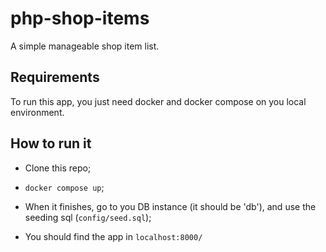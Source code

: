 # php-shop-items
A simple manageable shop item list.


## Requirements
To run this app, you just need docker and docker compose on you local environment.

## How to run it
- Clone this repo;
- `docker compose up`;

- When it finishes, go to you DB instance (it should be 'db'), and use the seeding sql (`config/seed.sql`);

- You should find the app in `localhost:8000/`
